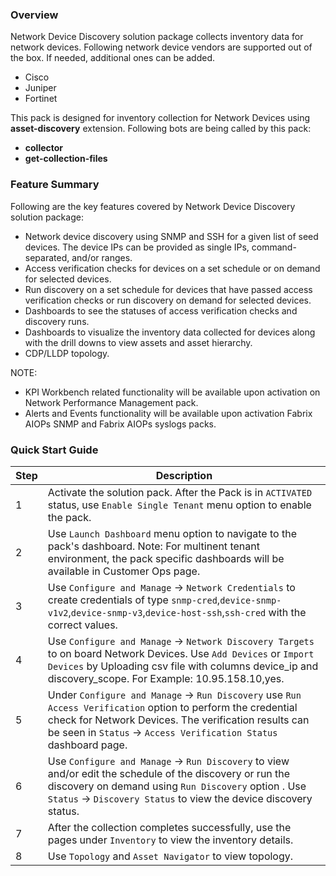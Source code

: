 
### Overview  
  
Network Device Discovery solution package collects inventory data for network devices. Following network device vendors are supported out of the box. If needed, additional ones can be added.  
  
- Cisco  
- Juniper  
- Fortinet  


This pack is designed for inventory collection for Network Devices using **asset-discovery** extension. Following bots are being called by this pack:

- **collector**
- **get-collection-files**

  
### Feature Summary  
  
Following are the key features covered by Network Device Discovery solution package:  
  
- Network device discovery using SNMP and SSH for a given list of seed devices. The device IPs can be provided as single IPs, command-separated, and/or ranges.
- Access verification checks for devices on a set schedule or on demand for selected devices.
- Run discovery on a set schedule for devices that have passed access verification checks or run discovery on demand for selected devices.
- Dashboards to see the statuses of access verification checks and discovery runs.
- Dashboards to visualize the inventory data collected for devices along with the drill downs to view assets and asset hierarchy.
- CDP/LLDP topology. 

NOTE: 
- KPI Workbench related functionality will be available upon activation on Network Performance Management pack. 
- Alerts and Events functionality will be available upon activation Fabrix AIOPs SNMP and Fabrix AIOPs syslogs packs.


### Quick Start Guide  
   
| Step | Description |  
|------|-------------|  
| 1    | Activate the solution pack. After the Pack is in `ACTIVATED` status, use `Enable Single Tenant` menu option to enable the pack.  |  
| 2    | Use `Launch Dashboard` menu option to navigate to the pack's dashboard. Note: For multinent tenant environment, the pack specific dashboards will be available in Customer Ops page.|     
| 3   | Use `Configure and Manage` ->  `Network Credentials` to create credentials of type `snmp-cred`,`device-snmp-v1v2`,`device-snmp-v3`,`device-host-ssh`,`ssh-cred`  with the correct values.  |   
| 4    | Use `Configure and Manage` -> `Network Discovery Targets` to on board Network Devices. Use `Add Devices` or `Import Devices` by Uploading csv file with columns device_ip and discovery_scope. For Example: 10.95.158.10,yes. |  
| 5    | Under `Configure and Manage` ->  `Run Discovery`  use `Run Access Verification` option to perform the credential check for Network Devices. The verification results can be seen in `Status` -> `Access Verification Status` dashboard page. |  
| 6    | Use `Configure and Manage` ->  `Run Discovery` to view and/or edit the schedule of the discovery or run the discovery on demand using `Run Discovery` option . Use `Status` -> `Discovery Status` to view the device discovery status. |  
| 7    | After the collection completes successfully, use the pages under `Inventory` to view the inventory details. |   
| 8    | Use `Topology` and `Asset Navigator` to view topology. |
   

